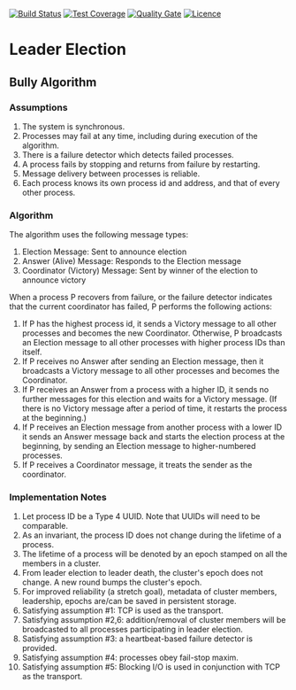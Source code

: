 [![Build Status](https://img.shields.io/travis/gsharma/leader-election/master.svg)](https://travis-ci.org/gsharma/leader-election)
[![Test Coverage](https://img.shields.io/codecov/c/github/gsharma/leader-election/master.svg)](https://codecov.io/github/gsharma/leader-election?branch=master)
[![Quality Gate](https://sonarcloud.io/api/project_badges/measure?project=com.github.leaderelection:leader-election&metric=alert_status)](https://sonarcloud.io/dashboard?id=com.github.leaderelection:leader-election)
[![Licence](https://img.shields.io/hexpm/l/plug.svg)](https://github.com/gsharma/leader-election/blob/master/LICENSE)

# Leader Election

## Bully Algorithm
### Assumptions
1. The system is synchronous.
2. Processes may fail at any time, including during execution of the algorithm.
3. There is a failure detector which detects failed processes.
4. A process fails by stopping and returns from failure by restarting.
5. Message delivery between processes is reliable.
6. Each process knows its own process id and address, and that of every other process.

### Algorithm
The algorithm uses the following message types:
1. Election Message: Sent to announce election
2. Answer (Alive) Message: Responds to the Election message
3. Coordinator (Victory) Message: Sent by winner of the election to announce victory

When a process P recovers from failure, or the failure detector indicates that the current coordinator has failed, P performs the following actions:
1. If P has the highest process id, it sends a Victory message to all other processes and becomes the new Coordinator. Otherwise, P broadcasts an Election message to all other processes with higher process IDs than itself.
2. If P receives no Answer after sending an Election message, then it broadcasts a Victory message to all other processes and becomes the Coordinator.
3. If P receives an Answer from a process with a higher ID, it sends no further messages for this election and waits for a Victory message. (If there is no Victory message after a period of time, it restarts the process at the beginning.)
4. If P receives an Election message from another process with a lower ID it sends an Answer message back and starts the election process at the beginning, by sending an Election message to higher-numbered processes.
5. If P receives a Coordinator message, it treats the sender as the coordinator.

### Implementation Notes
1. Let process ID be a Type 4 UUID. Note that UUIDs will need to be comparable.
2. As an invariant, the process ID does not change during the lifetime of a process.
3. The lifetime of a process will be denoted by an epoch stamped on all the members in a cluster.
4. From leader election to leader death, the cluster's epoch does not change. A new round bumps the cluster's epoch.
5. For improved reliability (a stretch goal), metadata of cluster members, leadership, epochs are/can be saved in persistent storage.
6. Satisfying assumption #1: TCP is used as the transport.
7. Satisfying assumption #2,6: addition/removal of cluster members will be broadcasted to all processes participating in leader election.
8. Satisfying assumption #3: a heartbeat-based failure detector is provided.
9. Satisfying assumption #4: processes obey fail-stop maxim.
10. Satisfying assumption #5: Blocking I/O is used in conjunction with TCP as the transport.

<this is a work in progress>

